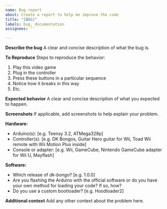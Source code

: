```yaml
---
name: Bug report
about: Create a report to help me improve the code
title: "[BUG]"
labels: bug, documentation
assignees: ''

---
```


**Describe the bug**
A clear and concise description of what the bug is.

**To Reproduce**
Steps to reproduce the behavior:
1. Play this video game
2. Plug in the controller
3. Press these buttons in a particular sequence
4. Notice how it breaks in this way
5. Etc.

**Expected behavior**
A clear and concise description of what you expected to happen.

**Screenshots**
If applicable, add screenshots to help explain your problem.

**Hardware:**
- Arduino(s): [e.g. Teensy 3.2, ATMega328p]
- Controller(s): [e.g. DK Bongos, Guitar Hero guitar for Wii, Toad Wii remote with Wii Motion Plus inside]
- Console or adapter: [e.g. Wii, GameCube, Nintendo GameCube adapter for Wii U, Mayflash]

**Software:**
- Which release of *dk-bongo*? [e.g. 1.0.0]
- Are you flashing the Arduino with the official software or do you have your own method for loading your code? If so, how?
- Do you use a custom bootloader? [e.g. Hoodloader2]

**Additional context**
Add any other context about the problem here.
